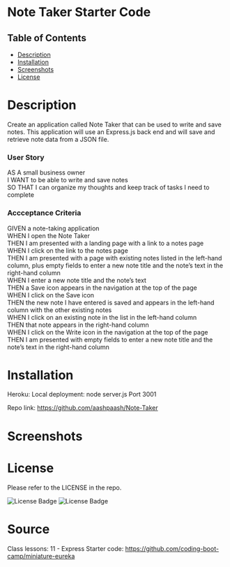 # Note Taker Starter Code

## Table of Contents
- [Description](#Description)
- [Installation](#Installation)
- [Screenshots](#Screenshots)
- [License](#License)

# Description
Create an application called Note Taker that can be used to write and save notes. This application will use an Express.js back end and will save and retrieve note data from a JSON file.

### User Story
AS A small business owner <br/>
I WANT to be able to write and save notes<br/>
SO THAT I can organize my thoughts and keep track of tasks I need to complete<br/>

### Accceptance Criteria
GIVEN a note-taking application<br/>
WHEN I open the Note Taker<br/>
THEN I am presented with a landing page with a link to a notes page<br/>
WHEN I click on the link to the notes page<br/>
THEN I am presented with a page with existing notes listed in the left-hand column, plus empty fields to enter a new note title and the note’s text in the right-hand column<br/>
WHEN I enter a new note title and the note’s text<br/>
THEN a Save icon appears in the navigation at the top of the page<br/>
WHEN I click on the Save icon<br/>
THEN the new note I have entered is saved and appears in the left-hand column with the other existing notes<br/>
WHEN I click on an existing note in the list in the left-hand column<br/>
THEN that note appears in the right-hand column<br/>
WHEN I click on the Write icon in the navigation at the top of the page<br/>
THEN I am presented with empty fields to enter a new note title and the note’s text in the right-hand column<br/>


# Installation <br/>
Heroku: 
Local deployment: node server.js
    Port 3001

Repo link: https://github.com/aashpaash/Note-Taker

# Screenshots <br/>



# License<br/>
Please refer to the LICENSE in the repo.

![License Badge](https://img.shields.io/badge/Express.js-Express-blue)
![License Badge](https://img.shields.io/badge/Heroku-Heroku-blue)

# Source
Class lessons: 11 - Express
Starter code:  https://github.com/coding-boot-camp/miniature-eureka




